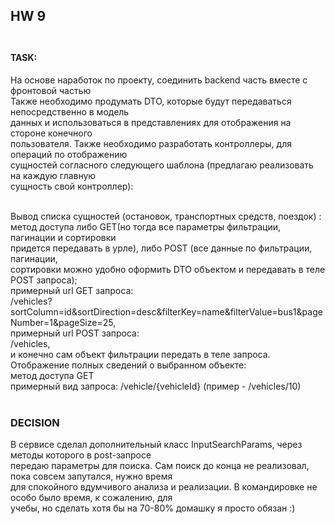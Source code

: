 ## HW 9 <br><br>
#### TASK:  <br>
На основе наработок по проекту, соединить backend часть вместе с фронтовой частью<br>
Также необходимо продумать DTO, которые будут передаваться непосредственно в модель<br> 
данных и использоваться в представлениях для отображения на стороне конечного <br>
пользователя. Также необходимо разработать контроллеры, для операций по отображению <br>
сущностей согласного следующего шаблона (предлагаю реализовать на каждую главную <br>
сущность свой контроллер):<br><br>

Вывод списка сущностей (остановок, транспортных средств, поездок) :<br>
метод доступа либо GET(но тогда все параметры фильтрации, пагинации и сортировки <br>
придется передавать в урле), либо POST (все данные по фильтрации, пагинации, <br>
сортировки можно удобно оформить DTO объектом и передавать в теле POST запроса);<br>
примерный url GET запроса: <br>
/vehicles?sortColumn=id&sortDirection=desc&filterKey=name&filterValue=bus1&pageNumber=1&pageSize=25,<br>
примерный url POST запроса:<br>  /vehicles, <br> и конечно сам объект фильтрации передать в теле запроса.<br>
Отображение полных сведений о выбранном объекте:<br>
метод доступа GET<br>
примерный вид запроса: /vehicle/{vehicleId} (пример - /vehicles/10)<br><br>

### DECISION<br>
В сервисе сделал дополнительный класс InputSearchParams, через методы которого в post-запросе <br>
передаю параметры для поиска. Сам поиск до конца не реализовал, пока совсем запутался, нужно время <br>
для спокойного вдумчивого анализа и реализации. В командировке не особо было время, к сожалению, для <br>
учебы, но сделать хотя бы на 70-80% домашку я просто обязан :) 

